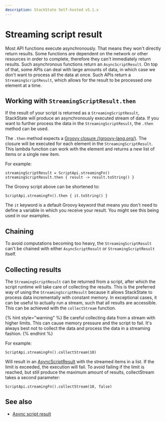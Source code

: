 ```yaml
---
description: StackState Self-hosted v5.1.x 
---
```


# Streaming script result

Most API functions execute asynchronously. That means they won't directly return results. Some functions are dependent on the network or other resources in order to complete, therefore they can't immediately return results. Such asynchronous functions return an `AsyncScriptResult`. On top of that, some APIs can deal with large amounts of data, in which case we don't want to process all the data at once. Such APIs return a `StreamingScriptResult`, which allows for the result to be processed one element at a time. 

## Working with `StreamingScriptResult.then`

If the result of your script is returned as a `StreamingScriptResult`, StackState will produce an asynchronously executed stream of data. If you want to further process the data in the `StreamingScriptResult`, the `.then` method can be used.

The `.then` method expects a [Groovy closure /(groovy-lang.org/)](https://groovy-lang.org/closures.html). The closure will be executed for each element in the `StreamingScriptResult`. This lambda function can work with the element and returns a new list of items or a single new item.

For example:

```text
streamingScriptResult = ScriptApi.streamingFn()
streamingScriptResult.then { result -> result.toString() }
```

The Groovy script above can be shortened to:

```text
ScriptApi.streamingFn().then { it.toString() }
```

The `it` keyword is a default Groovy keyword that means you don't need to define a variable in which you receive your result. You might see this being used in our examples.

## Chaining

To avoid computations becoming too heavy, the `StreamingScriptResult` can't be chained with either `AsyncScriptResult` or `StreamingScriptResult` itself. 

## Collecting results

The `StreamingScriptResult` can be returned from a script, after which the script runtime will take care of collecting the results. This is the preferred way of using the `StreamingScriptResult` because it allows StackState to process data incrementally with constant memory. In exceptional cases, it can be useful to actually run a stream, such that all results are accessible. This can be achieved with the `collectStream` function.

{% hint style="warning" %}
Be careful collecting data from a stream with higher limits. This can cause memory pressure and the script to fail. It's always best not to collect the data and process the data in a streaming fashion.
{% endhint %}

For example:

```text
ScriptApi.streamingFn().collectStream(10)
```

Will result in an [AsyncScriptResult](async-script-result.md) with the streamed items in a list. If the limit is exceeded, the execution will fail. To avoid failing if the limit is reached, but still produce the maximum amount of results, collectStream takes a second parameter:

```text
ScriptApi.streamingFn().collectStream(10, false)
```

## See also

* [Async script result](async-script-result.md)

